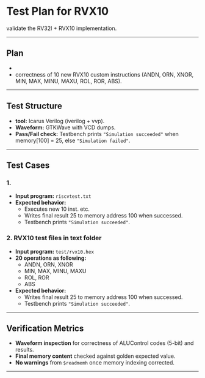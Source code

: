 # Test Plan for RVX10 

 validate the RV32I + RVX10 implementation.

---

## Plan
-
-  correctness of 10 new RVX10 custom instructions (ANDN, ORN, XNOR, MIN, MAX, MINU, MAXU, ROL, ROR, ABS).


---

## Test Structure
- **tool:** Icarus Verilog (iverilog + vvp).  
- **Waveform:** GTKWave with VCD dumps.    
- **Pass/Fail check:** Testbench prints `"Simulation succeeded"` when memory[100] = 25, else `"Simulation failed"`.

---

## Test Cases

### 1.
- **Input program:** `riscvtest.txt`
- **Expected behavior:**
  - Executes new 10 inst. etc.
  - Writes final result 25 to memory address 100 when successed.
  - Testbench prints `"Simulation succeeded"`.

### 2. RVX10 test files in text folder
- **Input program:** `test/rvx10.hex`
- **20 operations as following:**  
  - ANDN, ORN, XNOR  
  - MIN, MAX, MINU, MAXU  
  - ROL, ROR  
  - ABS  
- **Expected behavior:**    
  - Writes final result 25 to memory address 100 when successed.
  - Testbench prints `"Simulation succeeded"`.

---

## Verification Metrics
- **Waveform inspection** for correctness of ALUControl codes (5-bit) and results.  
- **Final memory content** checked against golden expected value.  
- **No warnings** from `$readmemh` once memory indexing corrected.  

---
